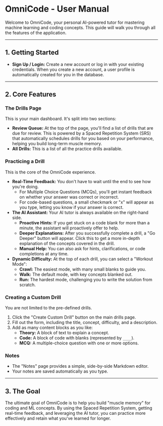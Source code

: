 # OmniCode - User Manual

Welcome to OmniCode, your personal AI-powered tutor for mastering machine learning and coding concepts. This guide will walk you through all the features of the application.

---

## 1. Getting Started

- **Sign Up / Login:** Create a new account or log in with your existing credentials. When you create a new account, a user profile is automatically created for you in the database.

---

## 2. Core Features

### The Drills Page

This is your main dashboard. It's split into two sections:

- **Review Queue:** At the top of the page, you'll find a list of drills that are due for review. This is powered by a Spaced Repetition System (SRS) that automatically schedules drills for you based on your performance, helping you build long-term muscle memory.
- **All Drills:** This is a list of all the practice drills available.

### Practicing a Drill

This is the core of the OmniCode experience.

- **Real-Time Feedback:** You don't have to wait until the end to see how you're doing.
  - For Multiple Choice Questions (MCQs), you'll get instant feedback on whether your answer was correct or incorrect.
  - For code-based questions, a small checkmark or "x" will appear as you type, letting you know if your answer is correct.
- **The AI Assistant:** Your AI tutor is always available on the right-hand side.
  - **Proactive Hints:** If you get stuck on a code blank for more than a minute, the assistant will proactively offer to help.
  - **Deeper Explanations:** After you successfully complete a drill, a "Go Deeper" button will appear. Click this to get a more in-depth explanation of the concepts covered in the drill.
  - **Manual Help:** You can also ask for hints, clarifications, or code completions at any time.
- **Dynamic Difficulty:** At the top of each drill, you can select a "Workout Mode":
  - **Crawl:** The easiest mode, with many small blanks to guide you.
  - **Walk:** The default mode, with key concepts blanked out.
  - **Run:** The hardest mode, challenging you to write the solution from scratch.

### Creating a Custom Drill

You are not limited to the pre-defined drills.

1.  Click the "Create Custom Drill" button on the main drills page.
2.  Fill out the form, including the title, concept, difficulty, and a description.
3.  Add as many content blocks as you like:
    - **Theory:** A block of text to explain a concept.
    - **Code:** A block of code with blanks (represented by `____`).
    - **MCQ:** A multiple-choice question with one or more options.

### Notes

- The "Notes" page provides a simple, side-by-side Markdown editor.
- Your notes are saved automatically as you type.

---

## 3. The Goal

The ultimate goal of OmniCode is to help you build "muscle memory" for coding and ML concepts. By using the Spaced Repetition System, getting real-time feedback, and leveraging the AI tutor, you can practice more effectively and retain what you've learned for longer.
